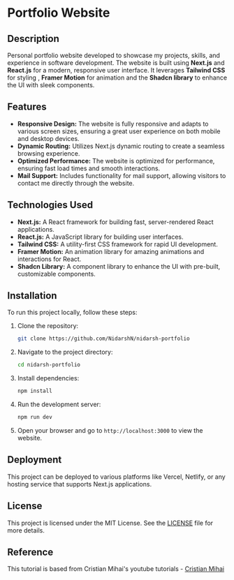 
# Portfolio Website

## Description

Personal portfolio website developed to showcase my projects, skills, and experience in software development. The website is built using **Next.js** and **React.js** for a modern, responsive user interface. It leverages **Tailwind CSS** for styling , **Framer Motion** for animation and the **Shadcn library** to enhance the UI with sleek components.

## Features

- **Responsive Design:** The website is fully responsive and adapts to various screen sizes, ensuring a great user experience on both mobile and desktop devices.
- **Dynamic Routing:** Utilizes Next.js dynamic routing to create a seamless browsing experience.
- **Optimized Performance:** The website is optimized for performance, ensuring fast load times and smooth interactions.
- **Mail Support:** Includes functionality for mail support, allowing visitors to contact me directly through the website.

## Technologies Used

- **Next.js:** A React framework for building fast, server-rendered React applications.
- **React.js:** A JavaScript library for building user interfaces.
- **Tailwind CSS:** A utility-first CSS framework for rapid UI development.
- **Framer Motion:** An animation library for amazing animations and interactions for React.
- **Shadcn Library:** A component library to enhance the UI with pre-built, customizable components.

## Installation

To run this project locally, follow these steps:

1. Clone the repository:

    ```bash
    git clone https://github.com/NidarshN/nidarsh-portfolio
    ```

2. Navigate to the project directory:

    ```bash
    cd nidarsh-portfolio
    ```

3. Install dependencies:

    ```bash
    npm install
    ```

4. Run the development server:

    ```bash
    npm run dev
    ```

5. Open your browser and go to `http://localhost:3000` to view the website.

## Deployment

This project can be deployed to various platforms like Vercel, Netlify, or any hosting service that supports Next.js applications.

## License

This project is licensed under the MIT License. See the [LICENSE](LICENSE) file for more details.

## Reference

This tutorial is based from Cristian Mihai's youtube tutorials - [Cristian Mihai](https://www.youtube.com/watch?v=dImgZ_AH7uA)
